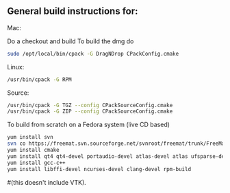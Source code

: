 General build instructions for:
----
Mac: 

Do a checkout and build
To build the dmg do
```sh
sudo /opt/local/bin/cpack -G DragNDrop CPackConfig.cmake
```
Linux:
```sh
/usr/bin/cpack -G RPM
```

Source:
```sh
/usr/bin/cpack -G TGZ --config CPackSourceConfig.cmake
/usr/bin/cpack -G ZIP --config CPackSourceConfig.cmake
```

To build from scratch on a Fedora system (live CD based)
```sh
yum install svn
svn co https://freemat.svn.sourceforge.net/svnroot/freemat/trunk/FreeMat
yum install cmake
yum install qt4 qt4-devel portaudio-devel atlas-devel atlas ufsparse-devel fftw-devel llvm-devel pcre-devel
yum install gcc-c++
yum install libffi-devel ncurses-devel clang-devel rpm-build
```
#(this doesn't include VTK).

